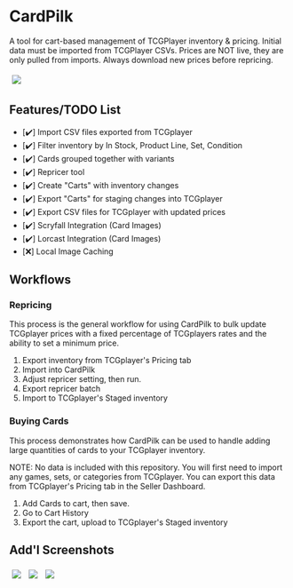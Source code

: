 # CardPilk
A tool for cart-based management of TCGPlayer inventory & pricing. Initial data must be imported from TCGPlayer CSVs.
Prices are NOT live, they are only pulled from imports. Always download new prices before repricing.

<img style="max-width:600px; padding: 5px;" src="https://bucket-weed.com/xbb/wELU0/SOHATAVO35.png/raw">

## Features/TODO List

+ [✔️] Import CSV files exported from TCGplayer
+ [✔️] Filter inventory by In Stock, Product Line, Set, Condition
+ [✔️] Cards grouped together with variants
+ [✔️] Repricer tool
+ [✔️] Create "Carts" with inventory changes
+ [✔️] Export "Carts" for staging changes into TCGplayer
+ [✔️] Export CSV files for TCGplayer with updated prices
+ [✔️] Scryfall Integration (Card Images)
+ [✔️] Lorcast Integration (Card Images)
+ [❌] Local Image Caching

## Workflows

### Repricing

This process is the general workflow for using CardPilk to bulk update TCGplayer prices with a fixed percentage of TCGplayers rates and the ability to set a minimum price.

1. Export inventory from TCGplayer's Pricing tab
1. Import into CardPilk
1. Adjust repricer setting, then run.
1. Export repricer batch
1. Import to TCGplayer's Staged inventory

### Buying Cards

This process demonstrates how CardPilk can be used to handle adding large quantities of cards to your TCGplayer inventory.

NOTE: No data is included with this repository. You will first need to import any games, sets, or categories from TCGplayer. You can export this data from TCGplayer's Pricing tab in the Seller Dashboard.

1. Add Cards to cart, then save.
1. Go to Cart History
1. Export the cart, upload to TCGplayer's Staged inventory

## Add'l Screenshots

<img style="max-width:600px; padding: 5px;" src="https://bucket-weed.com/xbb/wELU0/lequpEzE44.png/raw">
<img style="max-width:600px; padding: 5px;" src="https://bucket-weed.com/xbb/wELU0/qufUCiXE15.png/raw">
<img style="max-width:600px; padding: 5px;" src="https://bucket-weed.com/xbb/wELU0/RIxecUbI00.png/raw">